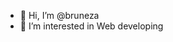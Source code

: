 - 👋 Hi, I’m @bruneza
- 👀 I’m interested in Web developing

<!---
bruneza/bruneza is a ✨ special ✨ repository because its `README.md` (this file) appears on your GitHub profile.
You can click the Preview link to take a look at your changes.
--->
